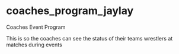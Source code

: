 # coaches_program_jaylay
Coaches Event Program

This is so the coaches can see the status of their teams wrestlers at matches during events

